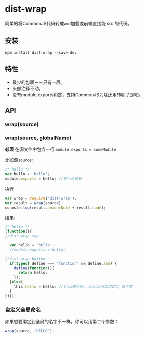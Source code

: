 # dist-wrap
简单的将CommonJS代码转成`amd`加载或前端直接能 src 的代码。
## 安装
`npm install dist-wrap --save-dev`
## 特性
- 最少的包裹－－只有一层。
- 头部注释不动。
- 没有module.exports判定，支持CommonJS为啥还用转呢？是吧。
## API
### wrap(source)
### wrap(source, globalName)
**必须** 在源文件中包含一行 `module.exports = someModule`

比如源`source`:
```js
/* hello */
var hello = 'hello';
module.exports = hello; //这个必须有
```
执行
```js
var wrap = require('dist-wrap');
var result = wrap(source);
conosle.log(result.headerNote + result.code);
```
结果:
```js
/* hello */
(function(){
//dist-wrap top

  var hello = 'hello';
  //module.exports = hello;

//dist-wrap bottom
  if(typeof define === 'function' && define.amd) {
    define(function(){
      return hello;
    });
  }else{
    this.hello = hello; //this是全局，.hello可以自定义,见下文
  }
})();
```
### 自定义全局命名
如果想要绑定到全局的名字不一样，你可以用第二个参数：
```js
wrap(source, 'HELLO');
```
